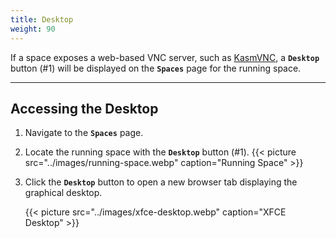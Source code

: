 ```yaml
---
title: Desktop
weight: 90
---
```


If a space exposes a web-based VNC server, such as [KasmVNC](https://github.com/kasmtech/KasmVNC), a **`Desktop`** button (#1) will be displayed on the **`Spaces`** page for the running space.

---

## Accessing the Desktop

1. Navigate to the **`Spaces`** page.
2. Locate the running space with the **`Desktop`** button (#1).
   {{< picture src="../images/running-space.webp" caption="Running Space" >}}

3. Click the **`Desktop`** button to open a new browser tab displaying the graphical desktop.

   {{< picture src="../images/xfce-desktop.webp" caption="XFCE Desktop" >}}
